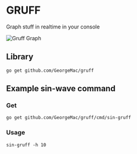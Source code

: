 GRUFF
=====

Graph stuff in realtime in your console

![Gruff Graph](https://raw.github.com/GeorgeMac/gruff/master/examples/gruff.png)

## Library

`go get github.com/GeorgeMac/gruff`

## Example sin-wave command

### Get

`go get github.com/GeorgeMac/gruff/cmd/sin-gruff`

### Usage

`sin-gruff -h 10`
